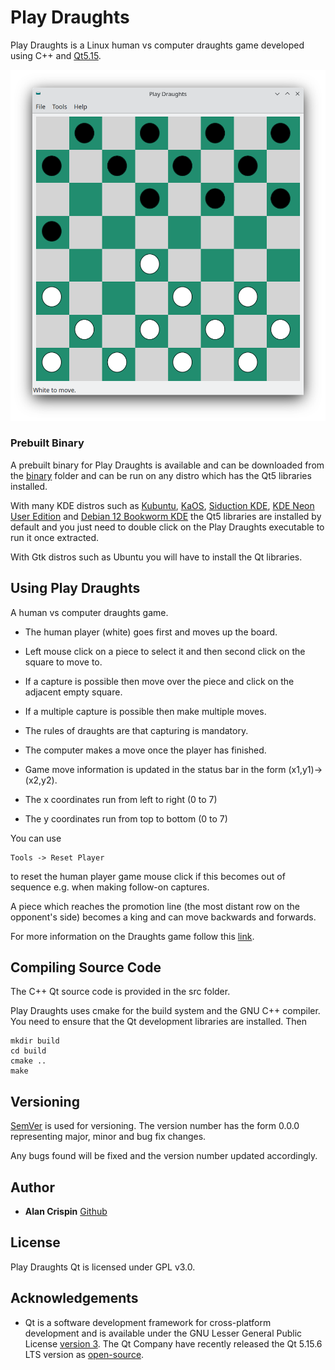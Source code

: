# Play Draughts

Play Draughts is a Linux human vs computer draughts game developed using C++ and [Qt5.15](https://doc.qt.io/qt-5/lgpl.html).


![](playdraughts.png)

### Prebuilt Binary

A prebuilt binary for Play Draughts is available and can be downloaded from the [binary](https://github.com/crispinalan/playdraughts/tree/main/binary) folder and can be run on any distro which has the Qt5 libraries installed.

With many KDE distros such as [Kubuntu](https://kubuntu.org/), [KaOS](https://kaosx.us/), [Siduction KDE](https://siduction.org/), [KDE Neon User Edition](https://neon.kde.org/) and [Debian 12 Bookworm KDE](https://cdimage.debian.org/cdimage/weekly-builds/amd64/iso-cd/) the Qt5 libraries are installed by default and you just need to double click on the Play Draughts executable to run it once extracted.

With Gtk distros such as Ubuntu you will have to install the Qt libraries.


## Using Play Draughts

A  human vs computer draughts game.

* The human player (white) goes first and moves up the board.
* Left mouse click on a piece to select it and then second click on the square to move to.
* If a capture is possible then move over the piece and click on the adjacent empty square.
* If a multiple capture is possible then make multiple moves.
* The rules of draughts are that capturing is mandatory.
* The computer makes a move once the player has finished.

* Game move information is updated in the status bar in the form (x1,y1)->(x2,y2).
* The x coordinates run from left to right (0 to 7)
* The y coordinates run from top to bottom (0 to 7)

You can use

```
Tools -> Reset Player
```

to reset the human player game mouse click if this becomes out of sequence e.g. when making follow-on captures.

A piece which reaches the promotion line (the most distant row on the opponent's side) becomes a king and can move backwards and forwards.



For more information on the Draughts game follow this [link](https://en.wikipedia.org/wiki/Draughts).


## Compiling Source Code

The C++ Qt source code is provided in the src folder.

Play Draughts uses cmake for the build system and the GNU C++ compiler. You need to ensure that the Qt development libraries are installed. Then

```
mkdir build
cd build
cmake ..
make
```

## Versioning

[SemVer](http://semver.org/) is used for versioning. The version number has the form 0.0.0 representing major, minor and bug fix changes.

Any bugs found will be fixed and the version number updated accordingly.

## Author

* **Alan Crispin** [Github](https://github.com/crispinalan)


## License

Play Draughts Qt is licensed under GPL v3.0.


## Acknowledgements

* Qt is a software development framework for cross-platform development and is available under the GNU Lesser General Public License [version 3](https://doc.qt.io/qt-5/lgpl.html). The Qt Company have recently released the Qt 5.15.6 LTS version as [open-source](https://www.phoronix.com/news/Qt-5.15.6-LTS-Open-Source).

